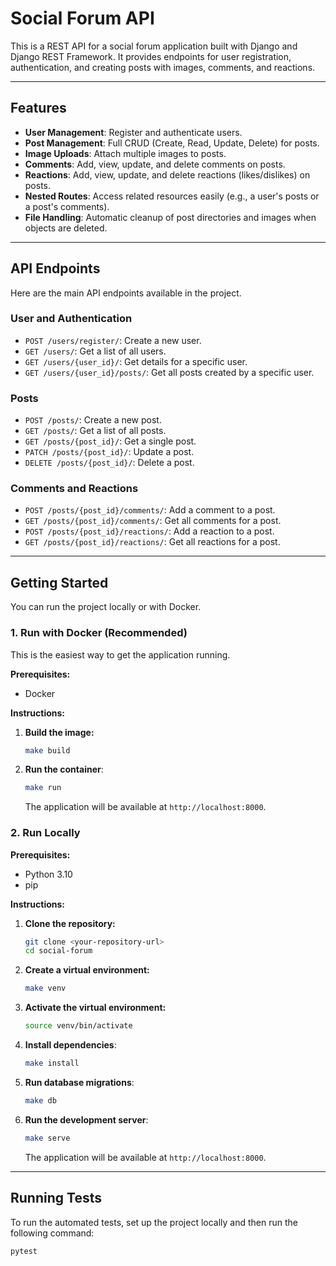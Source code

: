 # Social Forum API

This is a REST API for a social forum application built with Django and Django REST Framework. It provides endpoints for user registration, authentication, and creating posts with images, comments, and reactions.

---

## Features

* **User Management**: Register and authenticate users.
* **Post Management**: Full CRUD (Create, Read, Update, Delete) for posts.
* **Image Uploads**: Attach multiple images to posts.
* **Comments**: Add, view, update, and delete comments on posts.
* **Reactions**: Add, view, update, and delete reactions (likes/dislikes) on posts.
* **Nested Routes**: Access related resources easily (e.g., a user's posts or a post's comments).
* **File Handling**: Automatic cleanup of post directories and images when objects are deleted.

---

## API Endpoints

Here are the main API endpoints available in the project.

### User and Authentication

* `POST /users/register/`: Create a new user.
* `GET /users/`: Get a list of all users.
* `GET /users/{user_id}/`: Get details for a specific user.
* `GET /users/{user_id}/posts/`: Get all posts created by a specific user.

### Posts

* `POST /posts/`: Create a new post.
* `GET /posts/`: Get a list of all posts.
* `GET /posts/{post_id}/`: Get a single post.
* `PATCH /posts/{post_id}/`: Update a post.
* `DELETE /posts/{post_id}/`: Delete a post.

### Comments and Reactions

* `POST /posts/{post_id}/comments/`: Add a comment to a post.
* `GET /posts/{post_id}/comments/`: Get all comments for a post.
* `POST /posts/{post_id}/reactions/`: Add a reaction to a post.
* `GET /posts/{post_id}/reactions/`: Get all reactions for a post.

---

## Getting Started

You can run the project locally or with Docker.

### 1. Run with Docker (Recommended)

This is the easiest way to get the application running.

**Prerequisites:**
* Docker

**Instructions:**
1.  **Build the image:**
    ```sh
    make build
    ```
2.  **Run the container**:
    ```sh
    make run
    ```
    The application will be available at `http://localhost:8000`.

### 2. Run Locally

**Prerequisites:**
* Python 3.10
* pip

**Instructions:**
1.  **Clone the repository:**
    ```sh
    git clone <your-repository-url>
    cd social-forum
    ```
2.  **Create a virtual environment:**
    ```sh
    make venv
    ```
3.  **Activate the virtual environment:**
    ```sh
    source venv/bin/activate
    ```
4.  **Install dependencies**:
    ```sh
    make install
    ```
5.  **Run database migrations**:
    ```sh
    make db
    ```
6.  **Run the development server**:
    ```sh
    make serve
    ```
    The application will be available at `http://localhost:8000`.

---

## Running Tests

To run the automated tests, set up the project locally and then run the following command:

```sh
pytest
